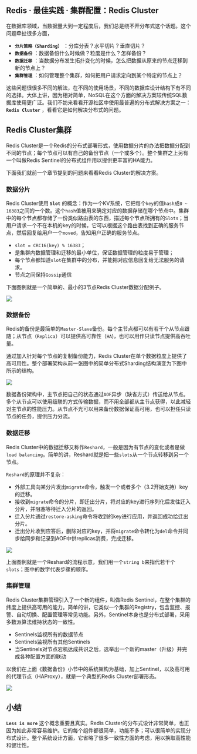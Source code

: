 ## Redis · 最佳实践 · 集群配置：Redis Cluster


在数据库领域，当数据量大到一定程度后，我们总是绕不开分布式这个话题。这个问题牵扯很多方面，  

* **`分片策略（Sharding）`** ：分库分表？水平切片？垂直切片？
* **`数据备份`** ：数据备份什么时候做？粒度是什么？怎样备份？
* **`数据迁移`** ：当数据分布发生拓扑变化的时候，怎么把数据从原来的节点迁移到新的节点上？
* **`集群管理`** ：如何管理整个集群，如何把用户请求定向到某个特定的节点上？



这些问题很很多不同的解法，在不同的使用场景，不同的数据库设计结构下有不同的选择。大体上讲，因为相对简单，NoSQL在这个方面的解决方案较传统SQL数据库使用更广泛。我们不妨来看看开源社区中使用最普遍的分布式解决方案之一： **` Redis Cluster `** ，看看它是如何解决分布式的问题。  

## Redis Cluster集群


Redis Cluster是一个Redis的分布式部署形式，使用数据分片的办法把数据分配到不同的节点；每个节点可以有自己的备份节点（一个或多个）。整个集群之上另有一个叫做Redis Sentinel的分布式组件用以提供更丰富的HA能力。  


下面我们就前一个章节提到的问题来看看Redis Cluster的解决方案。  

### 数据分片


Redis Cluster使用 **` Slot `**  的概念：作为一个KV系统，它把每个`key`的值`hash`成`0 ~ 16383`之间的一个数。这个`hash`值被用来确定对应的数据存储在哪个节点中。集群中的每个节点都存储了一份类似路由表的东西，描述每个节点所拥有的`Slots`；当用户请求一个不在本机的key的时候，它可以根据这个路由表找到正确的服务节点，然后回复给用户一个`moved`，告知用户正确的服务节点。  


* `slot = CRC16(key) % 16383`；
* 是集群内数据管理和迁移的最小单位，保证数据管理的粒度易于管理；
* 每个节点都知道`slot`在集群中的分布，并能把对应信息回复给无法服务的请求。
* 节点之间保持`Gossip`通信



下面图例就是一个简单的、最小的3节点Redis Cluster数据分配例子。  


![][0]  

### 数据备份


Redis的备份是最简单的`Master-Slave`备份。每个主节点都可以有若干个从节点跟随；从节点（`Replica`）可以提供高可靠性（`HA`)，也可以用作只读节点提供高吞吐量。  


通过加入针对每个节点的复制备份能力，Redis Cluster在单个数据粒度上提供了高可用性。整个部署架构从前一张图中的简单分布式Sharding结构演变为下图中所示的结构。  


![][1]  


数据备份架构中，主节点把自己的状态通过`AOF`异步（缺省方式）传送给从节点。多个从节点可以使用级联的方式传输数据，而不用全部都从主节点获得，以此减轻对主节点的性能压力。从节点不光可以用来备份数据保证高可用，也可以担任只读节点的任务，提供压力分流。  

### 数据迁移


Redis Cluster中的数据迁移又称作`Reshard`，一般是因为有节点的变化或者是做`load balancing`。简单的讲，Reshard就是把一些`slots`从一个节点转移到另一个节点。  

`Reshard`的原理并不复杂：  

* 外部工具向某分片发出`migrate`命令，触发一个或者多个（3.2开始支持）key的迁移。
* 接收到`migrate`命令的分片，即迁出分片，将对应的key进行序列化后发往迁入分片，并阻塞等待迁入分片的返回。
* 迁入分片通过`restore-asking`命令将收到的key进行应用，并返回成功给迁出分片。
* 迁出分片收到应答后，删除对应的key，并将`migrate`命令转化为`del`命令并同步给同步和记录到AOF中供replicas消费，完成迁移。



![][2]  


上面图例就是一个Reshard的流程示意，我们用一个`string b`来指代若干个`slots`；图中的数字代表步骤的顺序。  

### 集群管理


Redis Cluster集群管理引入了一个新的组件，叫做Redis Sentinel，在整个集群的纬度上提供高可用的能力。简单的讲，它类似一个集群的Registry，包含监控、报警、自动切换、配置管理等常见功能。另外，Sentinel本身也是分布式部署，采用多数派算法维持状态的一致性。  


* Sentinels监视所有的数据节点
* Sentinels监视所有其他Sentinels
* 当Sentinels对节点宕机达成共识之后，选举出一个新的master（升级）并完成各种配置方面的联动



以我们在上面《数据备份》小节中的系统架构为基础，加上Sentinel，以及高可用的代理节点（HAProxy），就是一个典型的Redis Cluster部署形态。  


![][3]  

## 小结 **` Less is more `**  这个概念重要且真实。Redis Cluster的分布式设计非常简单，也正因为如此非常容易维护。它的每个组件都很简单，功能不多；可以很简单的实现分布式设计。整个系统设计方面，它省略了很多一致性方面的考虑，用以换取高性能和健壮性。  


[0]: http://mysql.taobao.org/monthly/pic/202004/2020-04-27-shu-redis-cluster-simple.png
[1]: http://mysql.taobao.org/monthly/pic/202004/2020-04-27-shu-redis-cluster-replication.png
[2]: http://mysql.taobao.org/monthly/pic/202004/2020-04-27-shu-redis-cluster-reshard.png
[3]: http://mysql.taobao.org/monthly/pic/202004/2020-04-27-shu-redis-cluster-full.png
